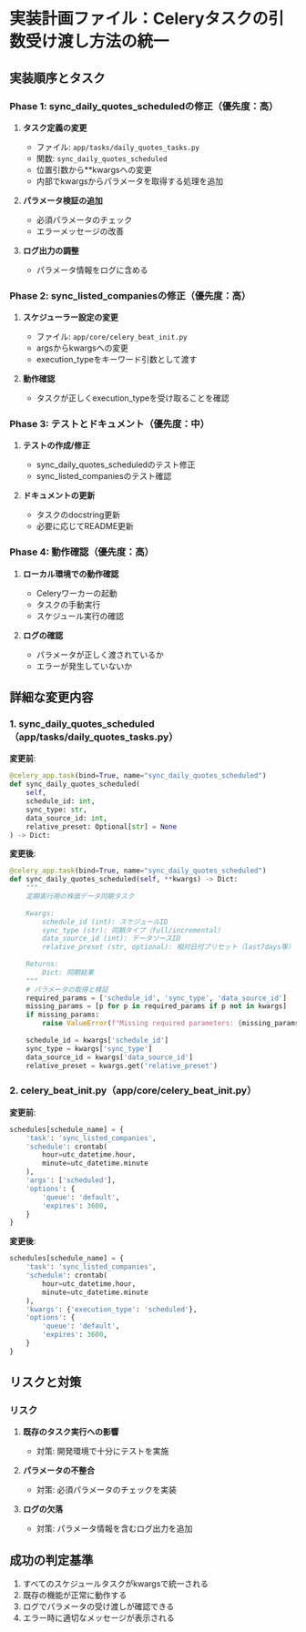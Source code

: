 # 実装計画ファイル：Celeryタスクの引数受け渡し方法の統一

## 実装順序とタスク

### Phase 1: sync_daily_quotes_scheduledの修正（優先度：高）
1. **タスク定義の変更**
   - ファイル: `app/tasks/daily_quotes_tasks.py`
   - 関数: `sync_daily_quotes_scheduled`
   - 位置引数から**kwargsへの変更
   - 内部でkwargsからパラメータを取得する処理を追加

2. **パラメータ検証の追加**
   - 必須パラメータのチェック
   - エラーメッセージの改善

3. **ログ出力の調整**
   - パラメータ情報をログに含める

### Phase 2: sync_listed_companiesの修正（優先度：高）
1. **スケジューラー設定の変更**
   - ファイル: `app/core/celery_beat_init.py`
   - argsからkwargsへの変更
   - execution_typeをキーワード引数として渡す

2. **動作確認**
   - タスクが正しくexecution_typeを受け取ることを確認

### Phase 3: テストとドキュメント（優先度：中）
1. **テストの作成/修正**
   - sync_daily_quotes_scheduledのテスト修正
   - sync_listed_companiesのテスト確認

2. **ドキュメントの更新**
   - タスクのdocstring更新
   - 必要に応じてREADME更新

### Phase 4: 動作確認（優先度：高）
1. **ローカル環境での動作確認**
   - Celeryワーカーの起動
   - タスクの手動実行
   - スケジュール実行の確認

2. **ログの確認**
   - パラメータが正しく渡されているか
   - エラーが発生していないか

## 詳細な変更内容

### 1. sync_daily_quotes_scheduled（app/tasks/daily_quotes_tasks.py）

**変更前**:
```python
@celery_app.task(bind=True, name="sync_daily_quotes_scheduled")
def sync_daily_quotes_scheduled(
    self,
    schedule_id: int,
    sync_type: str,
    data_source_id: int,
    relative_preset: Optional[str] = None
) -> Dict:
```

**変更後**:
```python
@celery_app.task(bind=True, name="sync_daily_quotes_scheduled")
def sync_daily_quotes_scheduled(self, **kwargs) -> Dict:
    """
    定期実行用の株価データ同期タスク
    
    Kwargs:
        schedule_id (int): スケジュールID
        sync_type (str): 同期タイプ（full/incremental）
        data_source_id (int): データソースID
        relative_preset (str, optional): 相対日付プリセット（last7days等）
        
    Returns:
        Dict: 同期結果
    """
    # パラメータの取得と検証
    required_params = ['schedule_id', 'sync_type', 'data_source_id']
    missing_params = [p for p in required_params if p not in kwargs]
    if missing_params:
        raise ValueError(f"Missing required parameters: {missing_params}")
    
    schedule_id = kwargs['schedule_id']
    sync_type = kwargs['sync_type']
    data_source_id = kwargs['data_source_id']
    relative_preset = kwargs.get('relative_preset')
```

### 2. celery_beat_init.py（app/core/celery_beat_init.py）

**変更前**:
```python
schedules[schedule_name] = {
    'task': 'sync_listed_companies',
    'schedule': crontab(
        hour=utc_datetime.hour,
        minute=utc_datetime.minute
    ),
    'args': ['scheduled'],
    'options': {
        'queue': 'default',
        'expires': 3600,
    }
}
```

**変更後**:
```python
schedules[schedule_name] = {
    'task': 'sync_listed_companies',
    'schedule': crontab(
        hour=utc_datetime.hour,
        minute=utc_datetime.minute
    ),
    'kwargs': {'execution_type': 'scheduled'},
    'options': {
        'queue': 'default',
        'expires': 3600,
    }
}
```

## リスクと対策

### リスク
1. **既存のタスク実行への影響**
   - 対策: 開発環境で十分にテストを実施

2. **パラメータの不整合**
   - 対策: 必須パラメータのチェックを実装

3. **ログの欠落**
   - 対策: パラメータ情報を含むログ出力を追加

## 成功の判定基準
1. すべてのスケジュールタスクがkwargsで統一される
2. 既存の機能が正常に動作する
3. ログでパラメータの受け渡しが確認できる
4. エラー時に適切なメッセージが表示される